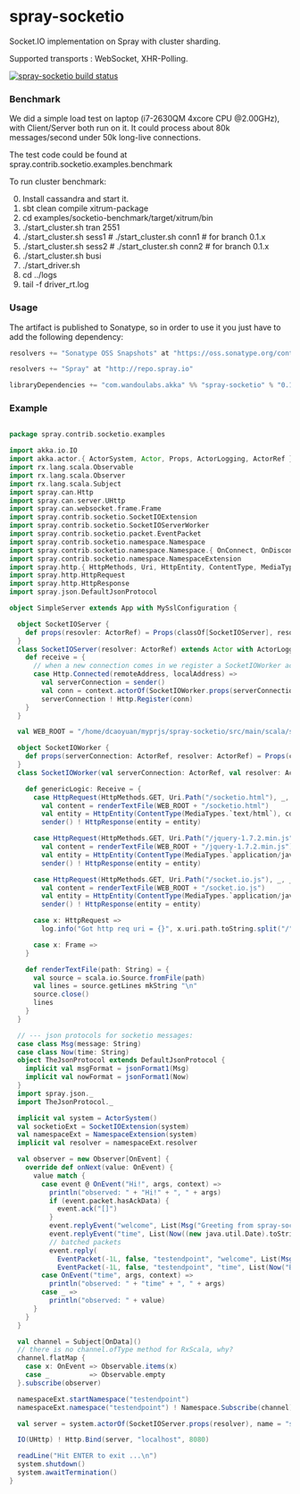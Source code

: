 spray-socketio
==============

Socket.IO implementation on Spray with cluster sharding.

Supported transports : WebSocket, XHR-Polling.

<a href="https://travis-ci.org/wandoulabs/spray-socketio"><img src="https://travis-ci.org/wandoulabs/spray-socketio.png" alt="spray-socketio build status"></a>

### Benchmark

We did a simple load test on laptop (i7-2630QM 4xcore CPU @2.00GHz), with Client/Server both run on it. It could process about 80k messages/second under 50k long-live connections.

The test code could be found at spray.contrib.socketio.examples.benchmark

To run cluster benchmark:

0. Install cassandra and start it.
0. sbt clean compile xitrum-package
0. cd examples/socketio-benchmark/target/xitrum/bin
0. ./start_cluster.sh tran 2551
0. ./start_cluster.sh sess1 # ./start_cluster.sh conn1 # for branch 0.1.x
0. ./start_cluster.sh sess2 # ./start_cluster.sh conn2 # for branch 0.1.x
0. ./start_cluster.sh busi
0. ./start_driver.sh
0. cd ../logs
0. tail -f driver_rt.log


### Usage
The artifact is published to Sonatype, so in order to use it you just have to add the following dependency:

```scala
resolvers += "Sonatype OSS Snapshots" at "https://oss.sonatype.org/content/repositories/snapshots"

resolvers += "Spray" at "http://repo.spray.io"

libraryDependencies += "com.wandoulabs.akka" %% "spray-socketio" % "0.1.3-SNAPSHOT"
```

### Example

```scala

package spray.contrib.socketio.examples

import akka.io.IO
import akka.actor.{ ActorSystem, Actor, Props, ActorLogging, ActorRef }
import rx.lang.scala.Observable
import rx.lang.scala.Observer
import rx.lang.scala.Subject
import spray.can.Http
import spray.can.server.UHttp
import spray.can.websocket.frame.Frame
import spray.contrib.socketio.SocketIOExtension
import spray.contrib.socketio.SocketIOServerWorker
import spray.contrib.socketio.packet.EventPacket
import spray.contrib.socketio.namespace.Namespace
import spray.contrib.socketio.namespace.Namespace.{ OnConnect, OnDisconnect, OnData, OnEvent }
import spray.contrib.socketio.namespace.NamespaceExtension
import spray.http.{ HttpMethods, Uri, HttpEntity, ContentType, MediaTypes }
import spray.http.HttpRequest
import spray.http.HttpResponse
import spray.json.DefaultJsonProtocol

object SimpleServer extends App with MySslConfiguration {

  object SocketIOServer {
    def props(resovler: ActorRef) = Props(classOf[SocketIOServer], resolver)
  }
  class SocketIOServer(resolver: ActorRef) extends Actor with ActorLogging {
    def receive = {
      // when a new connection comes in we register a SocketIOWorker actor as the per connection handler
      case Http.Connected(remoteAddress, localAddress) =>
        val serverConnection = sender()
        val conn = context.actorOf(SocketIOWorker.props(serverConnection, resolver))
        serverConnection ! Http.Register(conn)
    }
  }

  val WEB_ROOT = "/home/dcaoyuan/myprjs/spray-socketio/src/main/scala/spray/contrib/socketio/examples"

  object SocketIOWorker {
    def props(serverConnection: ActorRef, resolver: ActorRef) = Props(classOf[SocketIOWorker], serverConnection, resolver)
  }
  class SocketIOWorker(val serverConnection: ActorRef, val resolver: ActorRef) extends Actor with SocketIOServerWorker {

    def genericLogic: Receive = {
      case HttpRequest(HttpMethods.GET, Uri.Path("/socketio.html"), _, _, _) =>
        val content = renderTextFile(WEB_ROOT + "/socketio.html")
        val entity = HttpEntity(ContentType(MediaTypes.`text/html`), content)
        sender() ! HttpResponse(entity = entity)

      case HttpRequest(HttpMethods.GET, Uri.Path("/jquery-1.7.2.min.js"), _, _, _) =>
        val content = renderTextFile(WEB_ROOT + "/jquery-1.7.2.min.js")
        val entity = HttpEntity(ContentType(MediaTypes.`application/javascript`), content)
        sender() ! HttpResponse(entity = entity)

      case HttpRequest(HttpMethods.GET, Uri.Path("/socket.io.js"), _, _, _) =>
        val content = renderTextFile(WEB_ROOT + "/socket.io.js")
        val entity = HttpEntity(ContentType(MediaTypes.`application/javascript`), content)
        sender() ! HttpResponse(entity = entity)

      case x: HttpRequest =>
        log.info("Got http req uri = {}", x.uri.path.toString.split("/").toList)

      case x: Frame =>
    }

    def renderTextFile(path: String) = {
      val source = scala.io.Source.fromFile(path)
      val lines = source.getLines mkString "\n"
      source.close()
      lines
    }
  }

  // --- json protocols for socketio messages:
  case class Msg(message: String)
  case class Now(time: String)
  object TheJsonProtocol extends DefaultJsonProtocol {
    implicit val msgFormat = jsonFormat1(Msg)
    implicit val nowFormat = jsonFormat1(Now)
  }
  import spray.json._
  import TheJsonProtocol._

  implicit val system = ActorSystem()
  val socketioExt = SocketIOExtension(system)
  val namespaceExt = NamespaceExtension(system)
  implicit val resolver = namespaceExt.resolver

  val observer = new Observer[OnEvent] {
    override def onNext(value: OnEvent) {
      value match {
        case event @ OnEvent("Hi!", args, context) =>
          println("observed: " + "Hi!" + ", " + args)
          if (event.packet.hasAckData) {
            event.ack("[]")
          }
          event.replyEvent("welcome", List(Msg("Greeting from spray-socketio")).toJson.toString)
          event.replyEvent("time", List(Now((new java.util.Date).toString)).toJson.toString)
          // batched packets
          event.reply(
            EventPacket(-1L, false, "testendpoint", "welcome", List(Msg("Batcher Greeting from spray-socketio")).toJson.toString),
            EventPacket(-1L, false, "testendpoint", "time", List(Now("Batched " + (new java.util.Date).toString)).toJson.toString))
        case OnEvent("time", args, context) =>
          println("observed: " + "time" + ", " + args)
        case _ =>
          println("observed: " + value)
      }
    }
  }

  val channel = Subject[OnData]()
  // there is no channel.ofType method for RxScala, why?
  channel.flatMap {
    case x: OnEvent => Observable.items(x)
    case _          => Observable.empty
  }.subscribe(observer)

  namespaceExt.startNamespace("testendpoint")
  namespaceExt.namespace("testendpoint") ! Namespace.Subscribe(channel)

  val server = system.actorOf(SocketIOServer.props(resolver), name = "socketio-server")

  IO(UHttp) ! Http.Bind(server, "localhost", 8080)

  readLine("Hit ENTER to exit ...\n")
  system.shutdown()
  system.awaitTermination()
}


```
